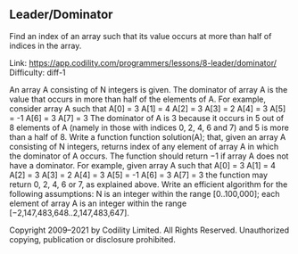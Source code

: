 Leader/Dominator
------------------------
Find an index of an array such that its value occurs at more than half of indices in the array.

Link: https://app.codility.com/programmers/lessons/8-leader/dominator/
Difficulty: diff-1

An array A consisting of N integers is given. The dominator of array A is the value that occurs in more than half of the elements of A.
For example, consider array A such that
 A[0] = 3    A[1] = 4    A[2] =  3
 A[3] = 2    A[4] = 3    A[5] = -1
 A[6] = 3    A[7] = 3
The dominator of A is 3 because it occurs in 5 out of 8 elements of A (namely in those with indices 0, 2, 4, 6 and 7) and 5 is more than a half of 8.
Write a function
function solution(A);
that, given an array A consisting of N integers, returns index of any element of array A in which the dominator of A occurs. The function should return −1 if array A does not have a dominator.
For example, given array A such that
 A[0] = 3    A[1] = 4    A[2] =  3
 A[3] = 2    A[4] = 3    A[5] = -1
 A[6] = 3    A[7] = 3
the function may return 0, 2, 4, 6 or 7, as explained above.
Write an efficient algorithm for the following assumptions:
N is an integer within the range [0..100,000];
each element of array A is an integer within the range [−2,147,483,648..2,147,483,647].



Copyright 2009–2021 by Codility Limited. All Rights Reserved. Unauthorized copying, publication or disclosure prohibited.